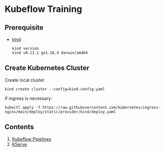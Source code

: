 # Kubeflow Training

## Prerequisite

- [kind](https://kind.sigs.k8s.io/)
    ```
    kind version
    kind v0.11.1 go1.16.4 darwin/amd64
    ```

## Create Kubernetes Cluster

Create local cluster

```
kind create cluster --config=kind-config.yaml
```

If ingress is necessary:

```
kubectl apply -f https://raw.githubusercontent.com/kubernetes/ingress-nginx/main/deploy/static/provider/kind/deploy.yaml
```

## Contents

1. [Kubeflow Pipelines](pipelines)
1. [KServe](kserve)
